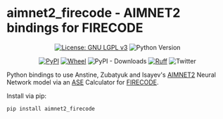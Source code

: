 # aimnet2_firecode - AIMNET2 bindings for FIRECODE

<div align="center">

[![License: GNU LGPL v3](https://img.shields.io/github/license/ntampellini/firecode)](https://opensource.org/licenses/LGPL-3.0)
![Python Version](https://img.shields.io/badge/Python-3.8.10-blue)

[![PyPI](https://img.shields.io/pypi/v/aimnet2_firecode)](https://pypi.org/project/aimnet2_firecode/)
[![Wheel](https://img.shields.io/pypi/wheel/aimnet2_firecode)](https://pypi.org/project/aimnet2_firecode/)
![PyPI - Downloads](https://img.shields.io/pypi/dm/aimnet2_firecode)
[![Ruff](https://img.shields.io/endpoint?url=https://raw.githubusercontent.com/charliermarsh/ruff/main/assets/badge/v1.json)](https://github.com/charliermarsh/ruff)
![Twitter](https://img.shields.io/twitter/url?url=https%3A%2F%2Ftwitter.com%2Fntampellini_&label=%40ntampellini_&link=https%3A%2F%2Ftwitter.com%2Fntampellini_)

</div>

Python bindings to use Anstine, Zubatyuk and Isayev's [AIMNET2](https://chemrxiv.org/engage/chemrxiv/article-details/662fbc9491aefa6ce1bebb89) Neural Network model via an [ASE](https://github.com/rosswhitfield/ase) Calculator for [FIRECODE]((https://github.com/ntampellini/FIRECODE)).

Install via pip:

    pip install aimnet2_firecode